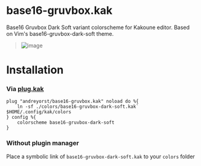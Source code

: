# base16-gruvbox.kak
Base16 Gruvbox Dark Soft variant colorscheme for Kakoune editor. Based on Vim's base16-gruvbox-dark-soft theme.

> ![image](https://user-images.githubusercontent.com/19470159/47956689-84843200-dfb9-11e8-8176-fa09b2b28ace.png)

# Installation

### Via [plug.kak](https://github.com/andreyorst/plug.kak)

```kak
plug "andreyorst/base16-gruvbox.kak" noload do %{
    ln -sf ./colors/base16-gruvbox-dark-soft.kak` $HOME/.config/kak/colors
} config %{
    colorscheme base16-gruvbox-dark-soft
}
```

### Without plugin manager

Place a symbolic link of `base16-gruvbox-dark-soft.kak` to your `colors` folder
